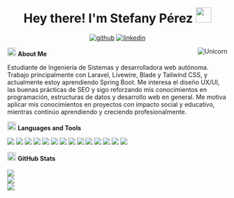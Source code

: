 <h1 align="center"><b>Hey there! I'm Stefany Pérez </b><img src="https://media.giphy.com/media/hvRJCLFzcasrR4ia7z/giphy.gif" width="35"></h1>
<!--  -->

<div align="center">

[![github](https://img.shields.io/badge/Github-181717?style=flat-square&logo=github&logoColor=white)](https://github.com/StefanyPerezBz) [![linkedin](https://img.shields.io/badge/Linkedin-0077B5?style=flat-square&logo=linkedin&logoColor=white)](https://www.linkedin.com/in/stefany-pérez)

</div>


<img align="right" alt="Unicorn" src="https://media.tenor.com/EdiGYFaZg7sAAAAi/jaded-disappointed.gif" /> <img src="https://emojis.slackmojis.com/emojis/images/1588315024/8823/hyperkitty.gif?1588315024" width="20"> **About Me**
    

Estudiante de Ingeniería de Sistemas y desarrolladora web autónoma. Trabajo principalmente con Laravel, Livewire, Blade y Tailwind CSS, y actualmente estoy aprendiendo Spring Boot. Me interesa el diseño UX/UI, las buenas prácticas de SEO y sigo reforzando mis conocimientos en programación, estructuras de datos y desarrollo web en general. Me motiva aplicar mis conocimientos en proyectos con impacto social y educativo, mientras continúo aprendiendo y creciendo profesionalmente.



<img src="https://slackmojis.com/emojis/1972-star/download" width="20" /> **Languages and Tools**
    
![](https://img.shields.io/badge/Mysql-4479A1?style=flat-square&logo=MySQL&logoColor=white) ![](https://img.shields.io/badge/Laravel-FF2D20?style=flat-square&logo=Laravel&logoColor=white) ![](https://img.shields.io/badge/Figma-F24E1E?style=flat-square&logo=Figma&logoColor=white) ![](https://img.shields.io/badge/Bootstrap-7952B3?style=flat-square&logo=Bootstrap&logoColor=white) ![](https://img.shields.io/badge/Tailwindcss-06B6D4?style=flat-square&logo=Tailwind%20CSS&logoColor=white)
 ![](https://img.shields.io/badge/Html5-E34F26?style=flat-square&logo=HTML5&logoColor=white) ![](https://img.shields.io/badge/Php-777BB4?style=flat-square&logo=PHP&logoColor=white) ![](https://img.shields.io/badge/Javascript-F7DF1E?style=flat-square&logo=JavaScript&logoColor=white) ![](https://img.shields.io/badge/Css-1572B6?style=flat-square&logo=CSS&logoColor=white) ![](https://img.shields.io/badge/React-61DAFB?style=flat-square&logo=React&logoColor=white) ![](https://img.shields.io/badge/Spring-6DB33F?style=flat-square&logo=Spring&logoColor=white) ![](https://img.shields.io/badge/Java-007396?style=flat-square&logo=Java&logoColor=white) ![](https://img.shields.io/badge/Git-F05032?style=flat-square&logo=Git&logoColor=white) ![](https://img.shields.io/badge/Python-3776AB?style=flat-square&logo=Python&logoColor=white)

    

<img src="https://slackmojis.com/emojis/34950-winner/download" width="20" /> **GitHub Stats** <br/><br/> 
![](https://github-readme-stats.vercel.app/api?username=StefanyPerezBz&theme=react&hide_border=false&include_all_commits=true&count_private=true)<br/>
![](https://github-readme-streak-stats.herokuapp.com/?user=StefanyPerezBz&theme=react&hide_border=false)<br/>
![](https://github-readme-stats.vercel.app/api/top-langs/?username=StefanyPerezBz&theme=react&hide_border=false&include_all_commits=true&count_private=true&layout=compact)
  

    

<!-- Proudly created with Github Readme Maker ( https://github-readme-maker-pi.vercel.app/ ) -->
